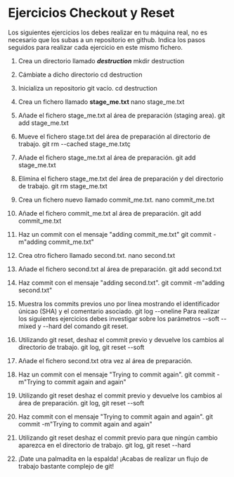 # Ejercicios Checkout y Reset

Los siguientes ejercicios los debes realizar en tu máquina real, no es necesario que los subas a un repositorio en github. Indica los pasos seguidos para realizar cada ejercicio en este mismo fichero.

1. Crea un directorio llamado _**destruction**_
mkdir destruction
2. Cámbiate a dicho directorio
cd destruction
3. Inicializa un repositorio git vacío.
cd destruction
4. Crea un fichero llamado **stage_me.txt**
nano stage_me.txt
5. Añade el fichero stage_me.txt al área de preparación (staging area).
git add stage_me.txt
6. Mueve el fichero stage.txt del área de preparación al directorio de trabajo.
git rm --cached stage_me.txtç
7. Añade el fichero stage_me.txt al área de preparación.
git add stage_me.txt
8. Elimina el fichero stage_me.txt del área de preparación y del directorio de trabajo.
git rm stage_me.txt
9. Crea un fichero nuevo llamado commit_me.txt.
nano commit_me.txt
10. Añade el fichero commit_me.txt al área de preparación.
git add commit_me.txt
11. Haz un commit con el mensaje "adding commit_me.txt"
git commit -m"adding commit_me.txt"
12. Crea otro fichero llamado second.txt.
nano second.txt
13. Añade el fichero second.txt al área de preparación.
git add second.txt
14. Haz commit con el mensaje "adding second.txt".
 git commit -m"adding second.txt"
15. Muestra los commits previos uno por línea mostrando el identificador únicao (SHA) y el comentario asociado.
git log --oneline
Para realizar los siguientes ejercicios debes investigar sobre los parámetros --soft --mixed y --hard del comando git reset.

16. Utilizando git reset, deshaz el commit previo y devuelve los cambios al directorio de trabajo.
git log, git reset --soft
17. Añade el fichero second.txt otra vez al área de preparación.

18. Haz un commit con el mensaje "Trying to commit again".
git commit -m"Trying to commit again and again"
19. Utilizando git reset deshaz el commit previo y devuelve los cambios al área de preparación.
git log, git reset --soft
20. Haz commit con el mensaje "Trying to commit again and again".
git commit -m"Trying to commit again and again"
21. Utilizando git reset deshaz el commit previo para que ningún cambio aparezca en el directorio de trabajo.
git log, git reset --hard
22. ¡Date una palmadita en la espalda! ¡Acabas de realizar un flujo de trabajo bastante complejo de git!
    

